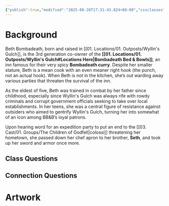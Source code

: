```yaml
---
{"publish":true,"modified":"2025-08-26T17:31:43.824+08:00","cssclasses":""}
---
```


# Background

Beth Bombadeath, born and raised in [[01. Locations/01. Outposts/Wyllin's Gulch]], is the 3rd generation co-owner of the **[[01. Locations/01. Outposts/Wyllin's Gulch#Locations Here\|Bombadeath Bed & Bowls]]**, an inn famous for their very spicy **Bombadeath curry**. Despite her smaller stature, Beth is a mean cook with an even meaner right hook (the punch, not an actual hook). When Beth is not in the kitchen, she’s out warding away various parties that threaten the survival of the inn.

As the eldest of five, Beth was trained in combat by her father since childhood, especially since Wyllin's Gulch was always rife with rowdy criminals and corrupt government officials seeking to take over local establishments. In her teens, she was a central figure of resistance against outsiders who aimed to gentrify Wyllin's Gulch, turning her into somewhat of an icon among BB&B’s loyal patrons.

Upon hearing word for an expedition party to put an end to the [[03. Cast/01. Groups/The Children of Godfell\|colossi]] threatening her hometown, she passed down her chef apron to her brother, **Seth**, and took up her sword and armor once more.
## Class Questions


## Connection Questions


# Artwork